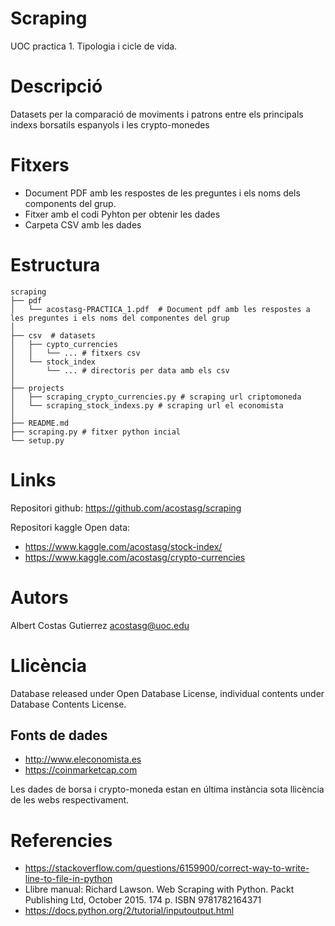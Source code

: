 # Scraping

UOC practica 1. Tipologia i cicle de vida.

# Descripció

Datasets per la comparació de moviments i patrons entre els principals indexs borsatils espanyols i les crypto-monedes

# Fitxers

* Document PDF amb les respostes de les preguntes i els noms dels components del grup.
* Fitxer amb el codi Pyhton per obtenir les dades
* Carpeta CSV amb les dades

# Estructura

```
scraping
├── pdf
│   └── acostasg-PRACTICA_1.pdf  # Document pdf amb les respostes a les preguntes i els noms del componentes del grup
│ 
├── csv  # datasets
│   ├── cypto_currencies
│   │   └── ... # fitxers csv 
│   └── stock_index
│       └── ... # directoris per data amb els csv
│   
├── projects
│   ├── scraping_crypto_currencies.py # scraping url criptomoneda
│   └── scraping_stock_indexs.py # scraping url el economista
│   
├── README.md
├── scraping.py # fitxer python incial
└── setup.py 

```

# Links

Repositori github: https://github.com/acostasg/scraping

Repositori kaggle Open data: 
* https://www.kaggle.com/acostasg/stock-index/
* https://www.kaggle.com/acostasg/crypto-currencies

# Autors

Albert Costas Gutierrez acostasg@uoc.edu

# Llicència

Database released under Open Database License, individual contents under Database Contents License.

## Fonts de dades
* http://www.eleconomista.es
* https://coinmarketcap.com

Les dades de borsa i crypto-moneda estan en última instància sota llicència de les webs respectivament.

# Referencies

* https://stackoverflow.com/questions/6159900/correct-way-to-write-line-to-file-in-python
* Llibre manual: Richard Lawson. Web Scraping with Python. Packt Publishing Ltd, October 2015. 174 p. ISBN 9781782164371
* https://docs.python.org/2/tutorial/inputoutput.html
